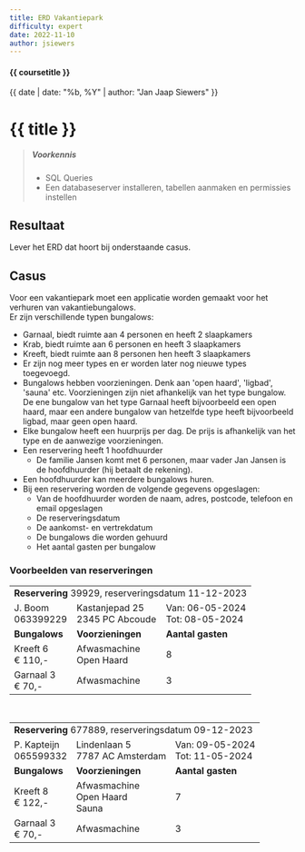 ```yaml
---
title: ERD Vakantiepark
difficulty: expert
date: 2022-11-10
author: jsiewers
---
```


#### {{ coursetitle }}
{{ date | date: "%b, %Y" | author: "Jan Jaap Siewers" }}


# {{ title }}

> ##### Voorkennis
> * SQL Queries
> * Een databaseserver installeren, tabellen aanmaken en permissies instellen


## Resultaat
Lever het ERD dat hoort bij onderstaande casus.

## Casus
Voor een vakantiepark moet een applicatie worden gemaakt voor het verhuren van vakantiebungalows.  
Er zijn verschillende typen bungalows:
* Garnaal, biedt ruimte aan 4 personen en heeft 2 slaapkamers
* Krab, biedt ruimte aan 6 personen en heeft 3 slaapkamers
* Kreeft, biedt ruimte aan 8 personen hen heeft 3 slaapkamers
* Er zijn nog meer types en  er worden later nog nieuwe types toegevoegd.
* Bungalows hebben voorzieningen. Denk aan 'open haard', 'ligbad', 'sauna' etc.
Voorzieningen zijn niet afhankelijk van het type bungalow. De ene bungalow van het type Garnaal heeft bijvoorbeeld een open haard, maar een andere bungalow van hetzelfde type heeft bijvoorbeeld ligbad, maar geen open haard.
* Elke bungalow heeft een huurprijs per dag. De prijs is afhankelijk van het type en de aanwezige voorzieningen.
* Een reservering heeft 1 hoofdhuurder
    * De familie Jansen komt met 6 personen, maar vader Jan Jansen is de hoofdhuurder (hij betaalt de rekening).
* Een hoofdhuurder kan meerdere bungalows huren.
* Bij een reservering worden de volgende gegevens opgeslagen:
    * Van de hoofdhuurder worden de naam, adres, postcode, telefoon en email opgeslagen
    * De reserveringsdatum
    * De aankomst- en vertrekdatum
    * De bungalows die worden gehuurd
    * Het aantal gasten per bungalow

### Voorbeelden van reserveringen

<div class="html">
<table>
    <tr>
        <td colspan=3><b>Reservering</b> 39929, reserveringsdatum 11-12-2023</td>
    </tr>
    <tr>
        <td>J. Boom<br>063399229</td><td>Kastanjepad 25<br>2345 PC Abcoude</td><td>Van: 06-05-2024<br>Tot: 08-05-2024</td>
    </tr>
    <tr>
        <td><b>Bungalows</b></td><td><b>Voorzieningen</b></td><td><b>Aantal gasten</b></td>
    </tr>
     <tr>
        <td>Kreeft 6<br>&euro; 110,-</td><td>Afwasmachine<br>Open Haard</td><td>8</td>
    </tr>
      <tr>
        <td>Garnaal 3<br>&euro; 70,-</td><td>Afwasmachine<br></td><td>3</td>
    </tr>  
</table>
<br>
<table>
    <tr>
        <td colspan=3><b>Reservering</b> 677889, reserveringsdatum 09-12-2023</td>
    </tr>
    <tr>
        <td>P. Kapteijn<br>065599332</td><td>Lindenlaan 5<br>7787 AC Amsterdam</td><td>Van: 09-05-2024<br>Tot: 11-05-2024</td>
    </tr>
    <tr>
        <td><b>Bungalows</b></td><td><b>Voorzieningen</b></td><td><b>Aantal gasten</b></td>
    </tr>
     <tr>
        <td>Kreeft 8<br>&euro; 122,-</td><td>Afwasmachine<br>Open Haard<br>Sauna</td><td>7</td>
    </tr>
      <tr>
        <td>Garnaal 3<br>&euro; 70,-</td><td>Afwasmachine<br></td><td>3</td>
    </tr>  
</table>
</div>
